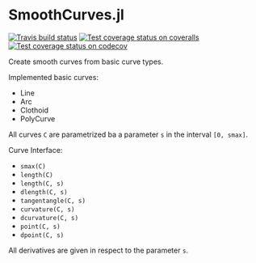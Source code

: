 # SmoothCurves.jl

[![Travis build status][travis-img]][travis-url]
[![Test coverage status on coveralls][coveralls-img]][coveralls-url]
[![Test coverage status on codecov][codecov-img]][codecov-url]

Create smooth curves from basic curve types.


Implemented basic curves:

* Line
* Arc
* Clothoid
* PolyCurve


All curves `C` are parametrized ba a parameter `s` in the interval `[0, smax]`.

Curve Interface:
* `smax(C)`
* `length(C)`
* `length(C, s)`
* `dlength(C, s)`
* `tangentangle(C, s)`
* `curvature(C, s)`
* `dcurvature(C, s)`
* `point(C, s)`
* `dpoint(C, s)`

All derivatives are given in respect to the parameter `s`.


[travis-url]: https://travis-ci.com/bastikr/SmoothCurves.jl
[travis-img]: https://travis-ci.com/bastikr/SmoothCurves.jl.svg?branch=master

[coveralls-url]: https://coveralls.io/github/bastikr/SmoothCurves.jl?branch=master
[coveralls-img]: https://coveralls.io/repos/github/bastikr/SmoothCurves.jl/badge.svg?branch=master

[codecov-url]: https://codecov.io/gh/bastikr/SmoothCurves.jl
[codecov-img]: https://codecov.io/gh/bastikr/SmoothCurves.jl/branch/master/graph/badge.svg
